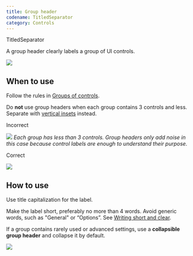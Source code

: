 ```yaml
---
title: Group header
codename: TitledSeparator
category: Controls
---
```

<tldr>TitledSeparator</tldr>

A group header clearly labels a group of UI controls.

![](01_group_header.png)


## When to use

Follow the rules in [Groups of controls](groups_of_controls.md).

Do **not** use group headers when each group contains 3 controls and less. Separate with [vertical insets](layout.md#organize-with-insets) instead.

<p> Incorrect </p>

![](6_03_group_incorrect.png)
*Each group has less than 3 controls. Group headers only add noise in this case because control labels are enough to understand their purpose.*

<p> Correct </p>

![](6_03_group_correct.png)


## How to use

Use title capitalization for the label.

Make the label short, preferably no more than 4 words. Avoid generic words, such as "General" or “Options”. See [Writing short and clear](writing_short.md).

If a group contains rarely used or advanced settings, use a **collapsible group header** and collapse it by default.

![](02_collapsed_header.png)




